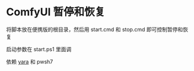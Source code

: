 # ComfyUI 暂停和恢复

将脚本放在便携版的根目录，然后用 start.cmd 和 stop.cmd 即可控制暂停和恢复

启动参数在 start.ps1 里面调

依赖 [yara](https://github.com/Satellile/yara) 和 pwsh7
